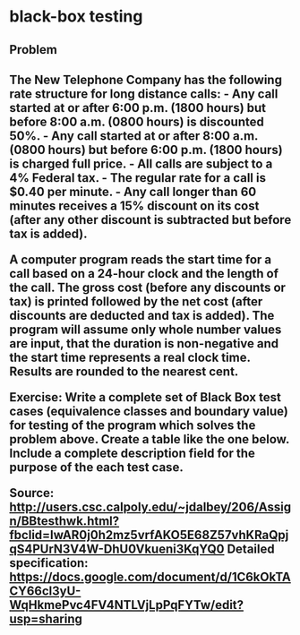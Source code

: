 # black-box testing
<h2> Problem <h2>
The New Telephone Company has the following rate structure for long distance calls:
  - Any call started at or after 6:00 p.m. (1800 hours) but before 8:00 a.m. (0800 hours) is discounted 50%.
  - Any call started at or after 8:00 a.m. (0800 hours) but before 6:00 p.m. (1800 hours) is charged full price.
  - All calls are subject to a 4% Federal tax.
  - The regular rate for a call is $0.40 per minute.
  - Any call longer than 60 minutes receives a 15% discount on its cost (after any other discount is subtracted but before tax is added).

A computer program reads the start time for a call based on a 24-hour clock and the length of the call. The gross cost (before any discounts or tax) is printed followed by the net cost (after discounts are deducted and tax is added).
The program will assume only whole number values are input, that the duration is non-negative and the start time represents a real clock time. Results are rounded to the nearest cent.

Exercise: Write a complete set of Black Box test cases (equivalence classes and boundary value) for testing of the program which solves the problem above. Create a table like the one below.  Include a complete description field for the purpose of the each test case.

Source: http://users.csc.calpoly.edu/~jdalbey/206/Assign/BBtesthwk.html?fbclid=IwAR0j0h2mz5vrfAKO5E68Z57vhKRaQpjqS4PUrN3V4W-DhU0Vkueni3KqYQ0
Detailed specification: https://docs.google.com/document/d/1C6kOkTACY66cl3yU-WqHkmePvc4FV4NTLVjLpPqFYTw/edit?usp=sharing
